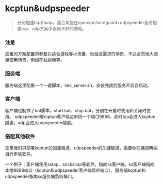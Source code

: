 # kcptun&udpspeeder
> 分别加速tcp和udp，适合某些在openvpn/wireguard+udpspeeder全局加速tcp、udp方案中表现不好的游戏。
### 注意
这里的方案配置的参数只适合游戏等小流量、低延迟需求的场景，不适合其他大流量使用场景，例如在线视频等。
### 服务端
服务端这里配置一个一键脚本，mix_server.sh，安装完成后服务开启自启动。
### 客户端
客户端也制作了bat脚本，start.bat、stop.bat，分别在开启时使用和关闭时使用。
udpspeeder和kcptun客户端监听同一个端口9898，此时tcp会进入kcptun隧道，udp会进入udpspeeder隧道。
### 搭配其他软件
这里我们只部署kcptun的加速隧道、udpspeeder的加速隧道，需要你在通道两端自行串联软件。

一个例子：客户端使用sstap、sockscap等软件，指向ss客户端，ss客户端指向本地9898端口（kcptun和udpspeeder客户端监听端口），服务端kcptun和udpspeeder指向ss服务端监听端口。
